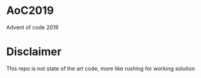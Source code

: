 # AoC2019
Advent of code 2019

# Disclaimer
This repo is not state of the art code, more like rushing for working solution